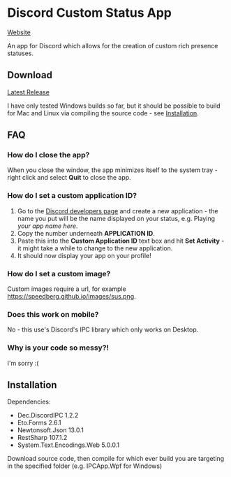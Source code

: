 # Discord Custom Status App
[Website](https://speedberg.github.io/apps/customstatus)

An app for Discord which allows for the creation of custom rich presence statuses.

## Download
[Latest Release](https://github.com/SpeedbergDragonFire/Discord-Custom-Status-App/releases/latest)

I have only tested Windows builds so far, but it should be possible to build for Mac and Linux via compiling the source code - see [Installation](#Installation).

## FAQ

### How do I close the app?
When you close the window, the app minimizes itself to the system tray - right click and select **Quit** to close the app.

### How do I set a custom application ID?
1. Go to the [Discord developers page](https://discord.com/developers/applications) and create a new application - the name you put will be the name displayed on your status, e.g. Playing *your app name here*.
2. Copy the number underneath **APPLICATION ID**.
3. Paste this into the **Custom Application ID** text box and hit **Set Activity** - it might take a while to change to the new application.
4. It should now display your app on your profile!

### How do I set a custom image?
Custom images require a url, for example https://speedberg.github.io/images/sus.png.

### Does this work on mobile?
No - this use's Discord's IPC library which only works on Desktop.

### Why is your code so messy?!
I'm sorry :(

## Installation
Dependencies:
- Dec.DiscordIPC 1.2.2
- Eto.Forms 2.6.1
- Newtonsoft.Json 13.0.1
- RestSharp 107.1.2
- System.Text.Encodings.Web 5.0.0.1

Download source code, then compile for which ever build you are targeting in the specified folder (e.g. IPCApp.Wpf for Windows)
